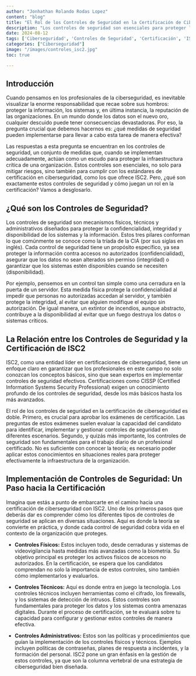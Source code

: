 ```yaml
---
author: "Jonhathan Rolando Rodas Lopez"
content: "blog"
title: "El Rol de los Controles de Seguridad en la Certificación de Ciberseguridad ISC2"
description: "Los controles de seguridad son esenciales para proteger la información, los sistemas y la reputación de las organizaciones. En el contexto de la certificación de ciberseguridad de ISC2, estos controles juegan un papel crucial en la evaluación y la implementación de medidas de seguridad efectivas."
date: 2024-08-12
tags: ['Ciberseguridad', 'Controles de Seguridad', 'Certificación', 'ISC2']
categories: ["Ciberseguridad"]
image: "/images/controles_isc2.jpg"
toc: true

---
```

## Introducción
Cuando pensamos en los profesionales de la ciberseguridad, es inevitable visualizar la enorme responsabilidad que recae sobre sus hombros: proteger la información, los sistemas y, en última instancia, la reputación de las organizaciones. En un mundo donde los datos son el nuevo oro, cualquier descuido puede tener consecuencias devastadoras. Por eso, la pregunta crucial que debemos hacernos es: ¿qué medidas de seguridad pueden implementarse para llevar a cabo esta tarea de manera efectiva?

Las respuestas a esta pregunta se encuentran en los controles de seguridad, un conjunto de medidas que, cuando se implementan adecuadamente, actúan como un escudo para proteger la infraestructura crítica de una organización. Estos controles son esenciales, no solo para mitigar riesgos, sino también para cumplir con los estándares de certificación en ciberseguridad, como los que ofrece ISC2. Pero, ¿qué son exactamente estos controles de seguridad y cómo juegan un rol en la certificación? Vamos a desglosarlo.

## ¿Qué son los Controles de Seguridad?
Los controles de seguridad son mecanismos físicos, técnicos y administrativos diseñados para proteger la confidencialidad, integridad y disponibilidad de los sistemas y la información. Estos tres pilares conforman lo que comúnmente se conoce como la tríada de la CIA (por sus siglas en inglés). Cada control de seguridad tiene un propósito específico, ya sea proteger la información contra accesos no autorizados (confidencialidad), asegurar que los datos no sean alterados sin permiso (integridad) o garantizar que los sistemas estén disponibles cuando se necesiten (disponibilidad).

Por ejemplo, pensemos en un control tan simple como una cerradura en la puerta de un servidor. Esta medida física protege la confidencialidad al impedir que personas no autorizadas accedan al servidor, y también protege la integridad, al evitar que alguien modifique el equipo sin autorización. De igual manera, un extintor de incendios, aunque abstracto, contribuye a la disponibilidad al evitar que un fuego destruya los datos o sistemas críticos.

## La Relación entre los Controles de Seguridad y la Certificación de ISC2
ISC2, como una entidad líder en certificaciones de ciberseguridad, tiene un enfoque claro en garantizar que los profesionales en este campo no solo conozcan los conceptos básicos, sino que sean expertos en implementar controles de seguridad efectivos. Certificaciones como CISSP (Certified Information Systems Security Professional) exigen un conocimiento profundo de los controles de seguridad, desde los más básicos hasta los más avanzados.

El rol de los controles de seguridad en la certificación de ciberseguridad es doble. Primero, es crucial para aprobar los exámenes de certificación. Las preguntas de estos exámenes suelen evaluar la capacidad del candidato para identificar, implementar y gestionar controles de seguridad en diferentes escenarios. Segundo, y quizás más importante, los controles de seguridad son fundamentales para el trabajo diario de un profesional certificado. No es suficiente con conocer la teoría; es necesario poder aplicar estos conocimientos en situaciones reales para proteger efectivamente la infraestructura de la organización.

## Implementación de Controles de Seguridad: Un Paso hacia la Certificación
Imagina que estás a punto de embarcarte en el camino hacia una certificación de ciberseguridad con ISC2. Uno de los primeros pasos que deberás dar es comprender cómo los diferentes tipos de controles de seguridad se aplican en diversas situaciones. Aquí es donde la teoría se convierte en práctica, y donde cada control de seguridad cobra vida en el contexto de la organización que proteges.

 - **Controles Físicos:** Estos incluyen todo, desde cerraduras y sistemas de videovigilancia hasta medidas más avanzadas como la biometría. Su objetivo principal es proteger los activos físicos de accesos no autorizados. En la certificación, se espera que los candidatos comprendan no solo la importancia de estos controles, sino también cómo implementarlos y evaluarlos.

- **Controles Técnicos:** Aquí es donde entra en juego la tecnología. Los controles técnicos incluyen herramientas como el cifrado, los firewalls, y los sistemas de detección de intrusos. Estos controles son fundamentales para proteger los datos y los sistemas contra amenazas digitales. Durante el proceso de certificación, se te evaluará sobre tu capacidad para configurar y gestionar estos controles de manera efectiva.

- **Controles Administrativos:** Estos son las políticas y procedimientos que guían la implementación de los controles físicos y técnicos. Ejemplos incluyen políticas de contraseñas, planes de respuesta a incidentes, y la formación del personal. ISC2 pone un gran énfasis en la gestión de estos controles, ya que son la columna vertebral de una estrategia de ciberseguridad bien diseñada.

